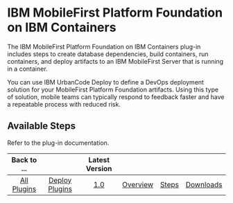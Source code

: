 
IBM MobileFirst Platform Foundation on IBM Containers
=====================================================

The IBM MobileFirst Platform Foundation on IBM Containers plug-in includes steps to create database dependencies, build containers, run containers, and deploy artifacts to an IBM MobileFirst Server that is running in a container.

You can use IBM UrbanCode Deploy to define a DevOps deployment solution for your MobileFirst Platform Foundation artifacts. Using this type of solution, mobile teams can typically respond to feedback faster and have a repeatable process with reduced risk.


Available Steps
---------------

Refer to the plug-in documentation.



|Back to ...||Latest Version||||
| :---: | :---: | :---: | :---: | :---: | :---: |
|[All Plugins](../../index.md)|[Deploy Plugins](../README.md)|[1.0](https://raw.githubusercontent.com/UrbanCode/IBM-UCD-PLUGINS/main/files/MFPFC/MobileFirstContainerAutomate-1.0.zip)|[Overview](overview.md)|[Steps](steps.md)|[Downloads](downloads.md)|
